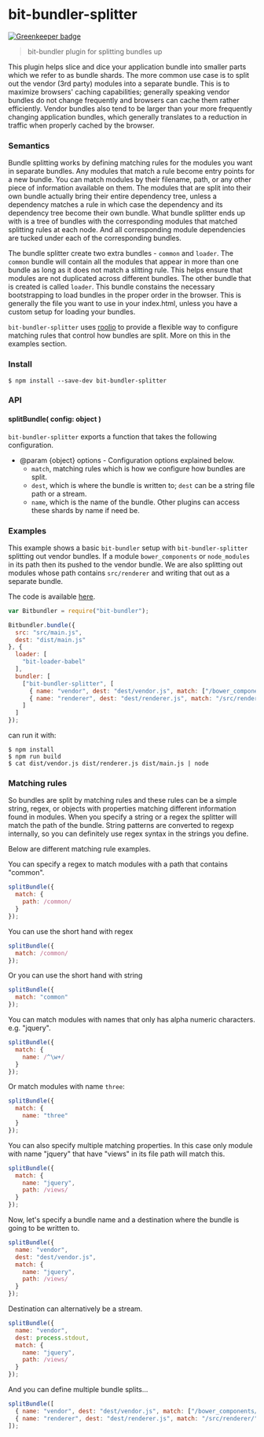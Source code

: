 # bit-bundler-splitter

[![Greenkeeper badge](https://badges.greenkeeper.io/MiguelCastillo/bit-bundler-splitter.svg)](https://greenkeeper.io/)
> bit-bundler plugin for splitting bundles up

This plugin helps slice and dice your application bundle into smaller parts which we refer to as bundle shards. The more common use case is to split out the vendor (3rd party) modules into a separate bundle. This is to maximize browsers' caching capabilities; generally speaking vendor bundles do not change frequently and browsers can cache them rather efficiently. Vendor bundles also tend to be larger than your more frequently changing application bundles, which generally translates to a reduction in traffic when properly cached by the browser.


### Semantics

Bundle splitting works by defining matching rules for the modules you want in separate bundles. Any modules that match a rule become entry points for a new bundle. You can match modules by their filename, path, or any other piece of information available on them. The modules that are split into their own bundle actually bring their entire dependency tree, unless a dependency matches a rule in which case the dependency and its dependency tree become their own bundle. What bundle splitter ends up with is a tree of bundles with the corresponding modules that matched splitting rules at each node. And all corresponding module dependencies are tucked under each of the corresponding bundles.

The bundle splitter create two extra bundles - `common` and `loader`. The `common` bundle will contain all the modules that appear in more than one bundle as long as it does not match a slitting rule. This helps ensure that modules are not duplicated across different bundles. The other bundle that is created is called `loader`. This bundle constains the necessary bootstrapping to load bundles in the proper order in the browser. This is generally the file you want to use in your index.html, unless you have a custom setup for loading your bundles.

`bit-bundler-splitter` uses [roolio](https://github.com/MiguelCastillo/roolio) to provide a flexible way to configure matching rules that control how bundles are split. More on this in the examples section.


### Install

```
$ npm install --save-dev bit-bundler-splitter
```


### API

#### splitBundle( config: object )

`bit-bundler-splitter` exports a function that takes the following configuration.

- @param {object} options - Configuration options explained below.
  - `match`, matching rules which is how we configure how bundles are split.
  - `dest`, which is where the bundle is written to; `dest` can be a string file path or a stream.
  - `name`, which is the name of the bundle. Other plugins can access these shards by name if need be.


### Examples

This example shows a basic `bit-bundler` setup with `bit-bundler-splitter` splitting out vendor bundles. If a module `bower_components` or `node_modules` in its path then its pushed to the vendor bundle. We are also splitting out modules whose path contains `src/renderer` and writing that out as a separate bundle.

The code is available [here](https://github.com/MiguelCastillo/bit-bundler-splitter/tree/master/examples/renderer).

``` javascript
var Bitbundler = require("bit-bundler");

Bitbundler.bundle({
  src: "src/main.js",
  dest: "dist/main.js"
}, {
  loader: [
    "bit-loader-babel"
  ],
  bundler: [
    ["bit-bundler-splitter", [
      { name: "vendor", dest: "dest/vendor.js", match: ["/bower_components/", "/node_modules/"] },
      { name: "renderer", dest: "dest/renderer.js", match: "/src/renderer/" } ]
    ]
  ]
});
```

can run it with:

```
$ npm install
$ npm run build
$ cat dist/vendor.js dist/renderer.js dist/main.js | node
```


### Matching rules


So bundles are split by matching rules and these rules can be a simple string, regex, or objects with properties matching different information found in modules. When you specify a string or a regex the splitter will match the path of the bundle. String patterns are converted to regexp internally, so you can definitely use regex syntax in the strings you define.


Below are different matching rule examples.

You can specify a regex to match modules with a path that contains "common".

``` javascript
splitBundle({
  match: {
    path: /common/
  }
});
```

You can use the short hand with regex

``` javascript
splitBundle({
  match: /common/
});
```

Or you can use the short hand with string

``` javascript
splitBundle({
  match: "common"
});
```


You can match modules with names that only has alpha numeric characters. e.g. "jquery".

``` javascript
splitBundle({
  match: {
    name: /^\w+/
  }
});
```

Or match modules with name `three`:

``` javascript
splitBundle({
  match: {
    name: "three"
  }
});
```


You can also specify multiple matching properties. In this case only module with name "jquery" that have "views" in its file path will match this.

``` javascript
splitBundle({
  match: {
    name: "jquery",
    path: /views/
  }
});
```

Now, let's specify a bundle name and a destination where the bundle is going to be written to.

``` javascript
splitBundle({
  name: "vendor",
  dest: "dest/vendor.js",
  match: {
    name: "jquery",
    path: /views/
  }
});
```

Destination can alternatively be a stream.

``` javascript
splitBundle({
  name: "vendor",
  dest: process.stdout,
  match: {
    name: "jquery",
    path: /views/
  }
});
```

And you can define multiple bundle splits...

``` javascript
splitBundle([
  { name: "vendor", dest: "dest/vendor.js", match: ["/bower_components/", "/node_modules/"] },
  { name: "renderer", dest: "dest/renderer.js", match: "/src/renderer/" }
]);
```
